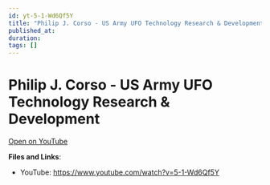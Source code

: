 ```yaml
---
id: yt-5-1-Wd6Qf5Y
title: "Philip J. Corso - US Army UFO Technology Research & Development"
published_at: 
duration: 
tags: []
---
```


# Philip J. Corso - US Army UFO Technology Research & Development

[Open on YouTube](https://www.youtube.com/watch?v=5-1-Wd6Qf5Y)

**Files and Links**:
- YouTube: https://www.youtube.com/watch?v=5-1-Wd6Qf5Y
